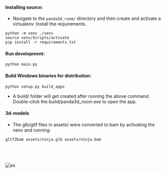 
#### Installing source:
- Navigate to the <code>panda3d_room/</code> directory and then
create and activate a virtualenv. Install the requirements.

<pre><code>python -m venv ./venv
source venv/Scripts/activate
pip install -r requirements.txt</code></pre>

#### Run development:

<pre><code>python main.py</code></pre>

#### Build Windows binaries for distribution:

<pre><code>python setup.py build_apps</code></pre>

- A build/ folder will get created after running the
above command. Double-click the build/panda3d_room.exe
to open the app.

#### 3d-models
- The glb/gltf files in assets/ were converted
to bam by activating the venv and running:

<pre><code>gltf2bam assets/ninja.glb assets/ninja.bam</code></pre>

<br><br><br>
<img src="https://user-images.githubusercontent.com/30498791/190553885-d95448a6-01eb-46c6-b81a-83b50cb4a2fa.png" alt="ex">


